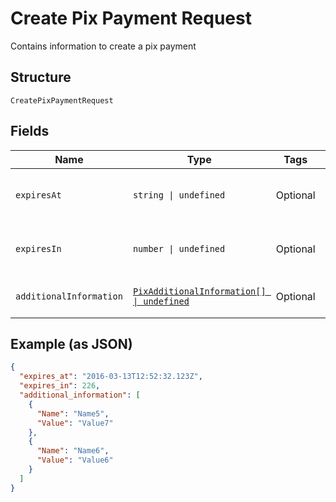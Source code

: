 
# Create Pix Payment Request

Contains information to create a pix payment

## Structure

`CreatePixPaymentRequest`

## Fields

| Name | Type | Tags | Description |
|  --- | --- | --- | --- |
| `expiresAt` | `string \| undefined` | Optional | Datetime when pix payment will expire |
| `expiresIn` | `number \| undefined` | Optional | Seconds until pix payment expires |
| `additionalInformation` | [`PixAdditionalInformation[] \| undefined`](../../doc/models/pix-additional-information.md) | Optional | Pix additional information |

## Example (as JSON)

```json
{
  "expires_at": "2016-03-13T12:52:32.123Z",
  "expires_in": 226,
  "additional_information": [
    {
      "Name": "Name5",
      "Value": "Value7"
    },
    {
      "Name": "Name6",
      "Value": "Value6"
    }
  ]
}
```

